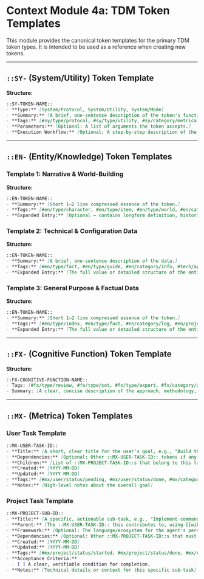 # Context Module 4a: TDM Token Templates

This module provides the canonical token templates for the primary TDM token types. It is intended to be used as a reference when creating new tokens.

---

## `::SY-` (System/Utility) Token Template

**Structure:**
```markdown
::SY-TOKEN-NAME::
- **Type:** [System/Protocol, System/Utility, System/Mode]
- **Summary:** [A brief, one-sentence description of the token's function.]
- **Tags:** [#sy/type/protocol, #sy/type/utility, #sy/category/metrica, #sy/category/file-io, #sy/category/web]
- **Parameters:** [Optional: A list of arguments the token accepts.]
- **Execution Workflow:** [Optional: A step-by-step description of the process the token executes.]
```

---

## `::EN-` (Entity/Knowledge) Token Templates

### Template 1: Narrative & World-Building

**Structure:**
```markdown
::EN-TOKEN-NAME::
- **Summary:** [Short 1–2 line compressed essence of the token.]
- **Tags:** [#en/type/character, #en/type/item, #en/type/world, #en/category/game, #en/category/writing]
- **Expanded Entry:** [Optional — contains longform definition, historical origin, gameplay/narrative function, context relationships, etc.]
```

### Template 2: Technical & Configuration Data

**Structure:**
```markdown
::EN-TOKEN-NAME::
- **Summary:** [A brief, one-sentence description of the data.]
- **Tags:** [#en/type/fact, #en/type/guide, #en/category/info, #tech/api, #tech/db]
- **Expanded Entry:** [The full value or detailed structure of the entity. This can be a simple string, a JSON object, or a multi-line code block.]
```

### Template 3: General Purpose & Factual Data

**Structure:**
```markdown
::EN-TOKEN-NAME::
- **Summary:** [Short 1–2 line compressed essence of the token.]
- **Tags:** [#en/type/index, #en/type/fact, #en/category/log, #en/project/myproject]
- **Expanded Entry:** [The full value or detailed structure of the entity.]
```

---

## `::FX-` (Cognitive Function) Token Template

**Structure:**
```markdown
::FX-COGNITIVE-FUNCTION-NAME::
- Tags: [#fx/type/review, #fx/type/cot, #fx/type/expert, #fx/category/analysis, #fx/category/persona]
- Summary: [A clear, concise description of the approach, methodology, or reasoning style the LLM should adopt when this token is active.]
```

---

## `::MX-` (Metrica) Token Templates

### User Task Template

```markdown
::MX-USER-TASK-ID::  
- **Title:** [A short, clear title for the user's goal, e.g., "Build the TUI application"]
- **Dependencies:** [Optional: Other ::MX-USER-TASK-ID:: tokens if any, using [[wikilink]] syntax]  
- **Children:** [List of ::MX-PROJECT-TASK-ID::s that belong to this task, using [[wikilink]] syntax]
- **Created:** [YYYY-MM-DD]  
- **Updated:** [YYYY-MM-DD]
- **Tags:** [#mx/user/status/pending, #mx/user/status/done, #mx/category/design, #mx/category/system]  
- **Notes:** [High-level notes about the overall goal]
```

### Project Task Template

```markdown
::MX-PROJECT-SUB-ID::  
- **Title:** [A specific, actionable sub-task, e.g., "Implement command parser"]  
- **Parent:** [The ::MX-USER-TASK-ID:: this contributes to, using [[wikilink]] syntax, e.g., [[metrica.md#::MX-USER-TASK-2025071801::]]]
- **Framework:** [Optional: The language/ecosystem for the agent's persona, e.g., Python, Node.js, Rust]
- **Dependencies:** [Optional: Other ::MX-PROJECT-TASK-ID::s that must be completed first, using [[wikilink]] syntax]
- **Created:** [YYYY-MM-DD]
- **Updated:** [YYYY-MM-DD]
- **Tags:** [#mx/project/status/started, #mx/project/status/done, #mx/category/build, #mx/category/refactor]  
- **Acceptance Criteria:**
  - [ ] A clear, verifiable condition for completion.
- **Notes:** [Technical details or context for this specific sub-task]
```
